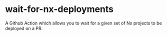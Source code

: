 # wait-for-nx-deployments

A Github Action which allows you to wait for a given set of Nx projects to be deployed on a PR.
